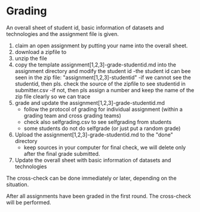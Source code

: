 # Grading

An overall sheet of student id, basic information of datasets and technologies and the assignment file is given.

1. claim an open assignment by putting your name into the overall sheet.
2. download a zipfile to
2. unzip the file
3. copy the template assignment[1,2,3]-grade-studentid.md into the assignment directory and modify the student id
    -the student id can bee seen in the zip file: "assignment[1,2,3]-studentid"
    -if we cannot see the studentid, then pls. check the source of the zipfile to see studentid in submitter.csv
    -if not, then pls assign a number and keep the name of the zip file clearly so we can trace
4. grade and update the assignment[1,2,3]-grade-studentid.md
   - follow the protocol of grading for individual assignment (within a grading team and cross grading teams)
   - check also selfgrading.csv to see selfgrading from students
   - some students do not do selfgrade (or just put a random grade)
5. Upload the assignment[1,2,3]-grade-studentid.md to the "done" directory
   - keep sources in your computer for final check, we will delete only after the final grade submitted.
6. Update the overall sheet with basic information of datasets and technologies 


The cross-check can be done immediately or later, depending on the situation.

After all assignments have been graded in the first round. The cross-check will be performed.
